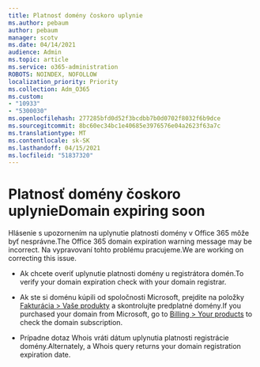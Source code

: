 ```yaml
---
title: Platnosť domény čoskoro uplynie
ms.author: pebaum
author: pebaum
manager: scotv
ms.date: 04/14/2021
audience: Admin
ms.topic: article
ms.service: o365-administration
ROBOTS: NOINDEX, NOFOLLOW
localization_priority: Priority
ms.collection: Adm_O365
ms.custom:
- "10933"
- "5300030"
ms.openlocfilehash: 277285bfd0d52f3bcdbb7b0d0702f8032f6b9dce
ms.sourcegitcommit: 8bc60ec34bc1e40685e3976576e04a2623f63a7c
ms.translationtype: MT
ms.contentlocale: sk-SK
ms.lasthandoff: 04/15/2021
ms.locfileid: "51837320"
---
```

# <a name="domain-expiring-soon"></a><span data-ttu-id="59101-102">Platnosť domény čoskoro uplynie</span><span class="sxs-lookup"><span data-stu-id="59101-102">Domain expiring soon</span></span>

<span data-ttu-id="59101-103">Hlásenie s upozornením na uplynutie platnosti domény v Office 365 môže byť nesprávne.</span><span class="sxs-lookup"><span data-stu-id="59101-103">The Office 365 domain expiration warning message may be incorrect.</span></span> <span data-ttu-id="59101-104">Na vypravovaní tohto problému pracujeme.</span><span class="sxs-lookup"><span data-stu-id="59101-104">We are working on correcting this issue.</span></span>

- <span data-ttu-id="59101-105">Ak chcete overiť uplynutie platnosti domény u registrátora domén.</span><span class="sxs-lookup"><span data-stu-id="59101-105">To verify your domain expiration check with your domain registrar.</span></span>

- <span data-ttu-id="59101-106">Ak ste si doménu kúpili od spoločnosti Microsoft, prejdite na položky [Fakturácia > Vaše produkty](https://admin.microsoft.com/Adminportal/Home?source=applauncher#/subscriptions) a skontrolujte predplatné domény.</span><span class="sxs-lookup"><span data-stu-id="59101-106">If you purchased your domain from Microsoft, go to [Billing > Your products](https://admin.microsoft.com/Adminportal/Home?source=applauncher#/subscriptions) to check the domain subscription.</span></span>

- <span data-ttu-id="59101-107">Prípadne dotaz Whois vráti dátum uplynutia platnosti registrácie domény.</span><span class="sxs-lookup"><span data-stu-id="59101-107">Alternately, a Whois query returns your domain registration expiration date.</span></span>